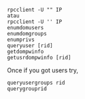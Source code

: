 ```
rpcclient -U "" IP
atau
rpcclient -U '' IP
enumdomusers  
enumdomgroups  
enumprivs  
queryuser [rid]  
getdompwinfo  
getusrdompwinfo [rid]
```

Once if you got users try,
```
queryusergroups rid
querygrouprid
```
